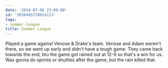 ```yaml
---
date: '2014-07-08 23:00:00'
id: '3038445710014113'
tags:
- summer-league
title: Summer League
---
```


Played a game against Venose & Drake's team. Venose and Adam weren't there, so we went up early and didn't have a tough game. They came back towards the end, btu the game got rained out at 12-9 so that's a win for us. Was gonna do sprints or shuttles after the game, but the rain killed that.
